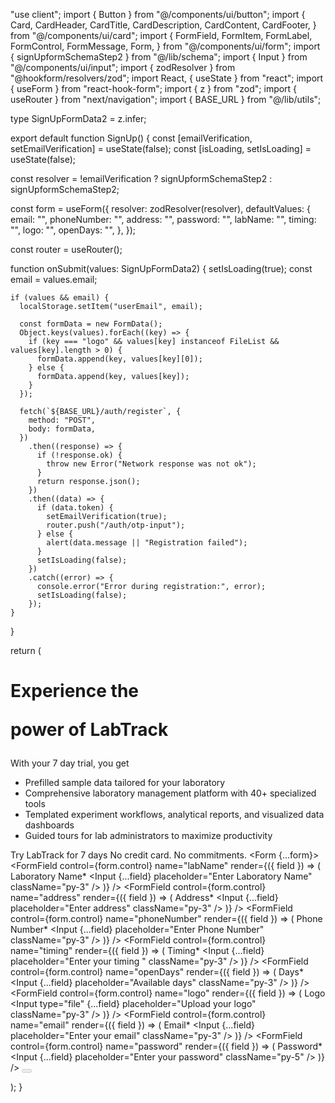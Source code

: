 "use client";
import { Button } from "@/components/ui/button";
import {
  Card,
  CardHeader,
  CardTitle,
  CardDescription,
  CardContent,
  CardFooter,
} from "@/components/ui/card";
import {
  FormField,
  FormItem,
  FormLabel,
  FormControl,
  FormMessage,
  Form,
} from "@/components/ui/form";
import { signUpformSchemaStep2 } from "@/lib/schema";
import { Input } from "@/components/ui/input";
import { zodResolver } from "@hookform/resolvers/zod";
import React, { useState } from "react";
import { useForm } from "react-hook-form";
import { z } from "zod";
import { useRouter } from "next/navigation";
import { BASE_URL } from "@/lib/utils";

type SignUpFormData2 = z.infer<typeof signUpformSchemaStep2>;

export default function SignUp() {
  const [emailVerification, setEmailVerification] = useState<boolean>(false);
  const [isLoading, setIsLoading] = useState<boolean>(false);

  const resolver = !emailVerification
    ? signUpformSchemaStep2
    : signUpformSchemaStep2;

  const form = useForm<SignUpFormData2>({
    resolver: zodResolver(resolver),
    defaultValues: {
      email: "",
      phoneNumber: "",
      address: "",
      password: "",
      labName: "",
      timing: "",
      logo: "",
      openDays: "",
    },
  });

  const router = useRouter();

  function onSubmit(values: SignUpFormData2) {
    setIsLoading(true);
    const email = values.email;

    if (values && email) {
      localStorage.setItem("userEmail", email);

      const formData = new FormData();
      Object.keys(values).forEach((key) => {
        if (key === "logo" && values[key] instanceof FileList && values[key].length > 0) {
          formData.append(key, values[key][0]);
        } else {
          formData.append(key, values[key]);
        }
      });

      fetch(`${BASE_URL}/auth/register`, {
        method: "POST",
        body: formData,
      })
        .then((response) => {
          if (!response.ok) {
            throw new Error("Network response was not ok");
          }
          return response.json();
        })
        .then((data) => {
          if (data.token) {
            setEmailVerification(true);
            router.push("/auth/otp-input");
          } else {
            alert(data.message || "Registration failed");
          }
          setIsLoading(false);
        })
        .catch((error) => {
          console.error("Error during registration:", error);
          setIsLoading(false);
        });
    }
  }

  return (
    <div className="flex justify-between h-[calc(100vh-83px)] bg-primary dark:bg-secondary">
      <div className="w-[60%] bg-gray-200 border-radius-fancy">
        <div className="w-[50%] flex justify-center flex-col h-full m-auto space-y-2">
          <h1 className="font-semibold text-4xl text-left dark:text-black">
            Experience the <p className="text-primary">power of LabTrack</p>
          </h1>
          <p className="font-semibold text-primary">
            With your 7 day trial, you get
          </p>
          <ul className="list-disc marker:text-primary marker:text-lg ml-[20px] dark:text-black">
            <li>Prefilled sample data tailored for your laboratory</li>
            <li>
              Comprehensive laboratory management platform with 40+ specialized
              tools
            </li>
            <li>
              Templated experiment workflows, analytical reports, and visualized
              data dashboards
            </li>
            <li>
              Guided tours for lab administrators to maximize productivity
            </li>
          </ul>
        </div>
      </div>
      <div className="flex h-full max-h-[calc(100vh-84px)] justify-center w-full items-start p-1">
        <Card className="max-w-md w-auto min-h-[300px] shadow-md p-4 mt-12">
          <CardHeader>
            <CardTitle className="text-center text-3xl text-primary font-signika">
              Try LabTrack for 7 days
            </CardTitle>
            <CardDescription className="text-center text-md text-slate-600 dark:text-white">
              No credit card. No commitments.
            </CardDescription>
          </CardHeader>
          <Form {...form}>
            <form onSubmit={form.handleSubmit(onSubmit)}>
              <CardContent className="space-y-2">
                <FormField
                  control={form.control}
                  name="labName"
                  render={({ field }) => (
                    <FormItem>
                      <FormLabel>Laboratory Name*</FormLabel>
                      <FormControl>
                        <Input
                          {...field}
                          placeholder="Enter Laboratory Name"
                          className="py-3"
                        />
                      </FormControl>
                      <FormMessage />
                    </FormItem>
                  )}
                />
                <FormField
                  control={form.control}
                  name="address"
                  render={({ field }) => (
                    <FormItem>
                      <FormLabel>Address*</FormLabel>
                      <FormControl>
                        <Input
                          {...field}
                          placeholder="Enter address"
                          className="py-3"
                        />
                      </FormControl>
                      <FormMessage />
                    </FormItem>
                  )}
                />
                <FormField
                  control={form.control}
                  name="phoneNumber"
                  render={({ field }) => (
                    <FormItem>
                      <FormLabel>Phone Number*</FormLabel>
                      <FormControl>
                        <Input
                          {...field}
                          placeholder="Enter Phone Number"
                          className="py-3"
                        />
                      </FormControl>
                      <FormMessage />
                    </FormItem>
                  )}
                />
                <FormField
                  control={form.control}
                  name="timing"
                  render={({ field }) => (
                    <FormItem>
                      <FormLabel>Timing*</FormLabel>
                      <FormControl>
                        <Input
                          {...field}
                          placeholder="Enter your timing "
                          className="py-3"
                        />
                      </FormControl>
                      <FormMessage />
                    </FormItem>
                  )}
                />
                <FormField
                  control={form.control}
                  name="openDays"
                  render={({ field }) => (
                    <FormItem>
                      <FormLabel>Days*</FormLabel>
                      <FormControl>
                        <Input
                          {...field}
                          placeholder="Available days"
                          className="py-3"
                        />
                      </FormControl>
                      <FormMessage />
                    </FormItem>
                  )}
                />
                <FormField
                  control={form.control}
                  name="logo"
                  render={({ field }) => (
                    <FormItem>
                      <FormLabel>Logo</FormLabel>
                      <FormControl>
                        <Input
                          type="file"
                          {...field}
                          placeholder="Upload your logo"
                          className="py-3"
                        />
                      </FormControl>
                      <FormMessage />
                    </FormItem>
                  )}
                />
                <FormField
                  control={form.control}
                  name="email"
                  render={({ field }) => (
                    <FormItem>
                      <FormLabel>Email*</FormLabel>
                      <FormControl>
                        <Input
                          {...field}
                          placeholder="Enter your email"
                          className="py-3"
                        />
                      </FormControl>
                      <FormMessage />
                    </FormItem>
                  )}
                />
                <FormField
                  control={form.control}
                  name="password"
                  render={({ field }) => (
                    <FormItem>
                      <FormLabel>Password*</FormLabel>
                      <FormControl>
                        <Input
                          {...field}
                          placeholder="Enter your password"
                          className="py-5"
                        />
                      </FormControl>
                      <FormMessage />
                    </FormItem>
                  )}
                />
                <Button
                  loading={isLoading}
                  className="p-3 w-32 ml-auto flex"
                  type="submit"
                  disabled={isLoading}
                  children="Get OTP"
                />
              </CardContent>
            </form>
          </Form>
        </Card>
      </div>
    </div>
  );
}
